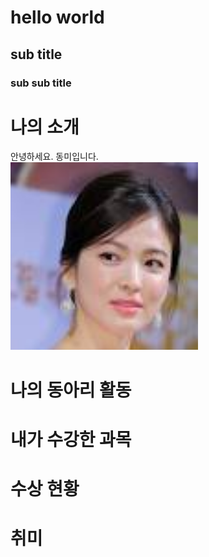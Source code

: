 # hello world
## sub title
### sub sub title

# 나의 소개
안녕하세요. 동미입니다. <br>
<img src="1.jpg" width="300" height="300"/><br>



# 나의 동아리 활동

# 내가 수강한 과목

# 수상 현황

# 취미











